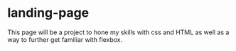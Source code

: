# landing-page
This page will be a project to hone my skills with css and HTML as well as a way to further get familiar with flexbox.
